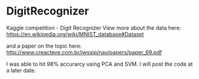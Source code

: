 # DigitRecognizer

Kaggle competition - Digit Recognizer
View more about the data here: </br>
https://en.wikipedia.org/wiki/MNIST_database#Dataset</br>

and a paper on the topic here:</br>
http://www.creacteve.com.br/iwssip/nav/papers/paper_69.pdf</br>

I was able to hit 98% accurarcy using PCA and SVM. I will post the code at a later date.

